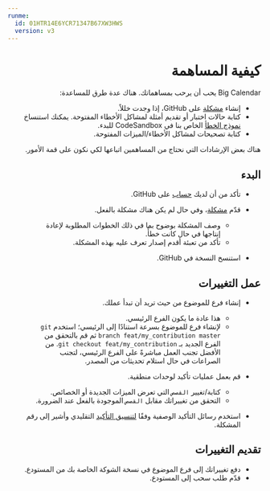 ```yaml
---
runme:
  id: 01HTR14E6YCR71347B67XW3HWS
  version: v3
---
```


<div dir="rtl">

<div dir="rtl">

# كيفية المساهمة

</div>

<div dir="rtl">

Big Calendar يحب أن يرحب بمساهماتك. هناك عدة طرق للمساعدة:

<div dir="rtl">

- إنشاء [مشكلة](https://github.com/jquense/react-big-calendar/issues) على GitHub، إذا وجدت خللاً.
- كتابة حالات اختبار أو تقديم أمثلة لمشاكل الأخطاء المفتوحة. يمكنك استنساخ [نموذج الخطأ](https://codesandbox.io/s/react-big-calendar-example-v9wdyd) الخاص بنا في CodeSandbox للبدء.
- كتابة تصحيحات لمشاكل الأخطاء/الميزات المفتوحة.

</div>

<div dir="rtl">

هناك بعض الإرشادات التي نحتاج من المساهمين اتباعها لكي نكون على قمة الأمور.

<div dir="rtl">

## البدء

<div dir="rtl">

- تأكد من أن لديك [حساب](https://github.com/signup/free) على GitHub.
- قدّم [مشكلة](https://github.com/jquense/react-big-calendar/issues)، وفي حال لم يكن هناك مشكلة بالفعل.

  - وصف المشكلة بوضوح بما في ذلك الخطوات المطلوبة لإعادة إنتاجها في حال كانت خطأً.
  - تأكد من تعبئة أقدم إصدار تعرف عليه بهذه المشكلة.

- استنسخ النسخة في GitHub.

<div dir="rtl">

## عمل التغييرات

<div dir="rtl">

- إنشاء فرع للموضوع من حيث تريد أن تبدأ عملك.

  - هذا عادة ما يكون الفرع الرئيسي.
  - لإنشاء فرع للموضوع بسرعة استنادًا إلى الرئيسي؛ استخدم `git branch feat/my_contribution master` ثم قم بالتحقق من الفرع الجديد بـ `git checkout feat/my_contribution`. من الأفضل تجنب العمل مباشرةً على الفرع الرئيسي، لتجنب الصراعات في حال استلام تحديثات من المصدر.

- قم بعمل عمليات تأكيد لوحدات منطقية.

  - كتابة/تغيير `القصص` التي تعرض الميزات الجديدة أو الخصائص.
  - التحقق من تغييراتك مقابل `القصص` الموجودة بالفعل عند الضرورة.

- استخدم رسائل التأكيد الوصفية وفقًا [لتنسيق التأكيد](https://www.conventionalcommits.org/en/v1.0.0/) التقليدي وأشير إلى رقم المشكلة.

<div dir="rtl">

## تقديم التغييرات

<div dir="rtl">

- دفع تغييراتك إلى فرع الموضوع في نسخة الشوكة الخاصة بك من المستودع.
- قدّم طلب سحب إلى المستودع.
